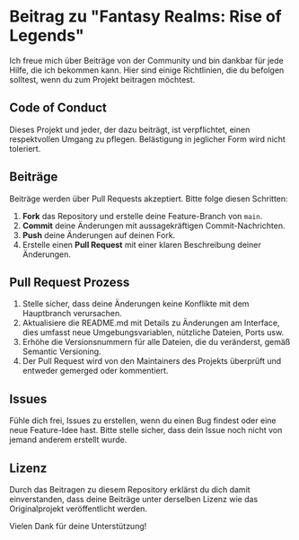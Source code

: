 # Beitrag zu "Fantasy Realms: Rise of Legends"

Ich freue mich über Beiträge von der Community und bin dankbar für jede Hilfe, die ich bekommen kann. Hier sind einige Richtlinien, die du befolgen solltest, wenn du zum Projekt beitragen möchtest.

## Code of Conduct

Dieses Projekt und jeder, der dazu beiträgt, ist verpflichtet, einen respektvollen Umgang zu pflegen. Belästigung in jeglicher Form wird nicht toleriert.

## Beiträge

Beiträge werden über Pull Requests akzeptiert. Bitte folge diesen Schritten:

1. **Fork** das Repository und erstelle deine Feature-Branch von `main`.
2. **Commit** deine Änderungen mit aussagekräftigen Commit-Nachrichten.
3. **Push** deine Änderungen auf deinen Fork.
4. Erstelle einen **Pull Request** mit einer klaren Beschreibung deiner Änderungen.

## Pull Request Prozess

1. Stelle sicher, dass deine Änderungen keine Konflikte mit dem Hauptbranch verursachen.
2. Aktualisiere die README.md mit Details zu Änderungen am Interface, dies umfasst neue Umgebungsvariablen, nützliche Dateien, Ports usw.
3. Erhöhe die Versionsnummern für alle Dateien, die du veränderst, gemäß Semantic Versioning.
4. Der Pull Request wird von den Maintainers des Projekts überprüft und entweder gemerged oder kommentiert.

## Issues

Fühle dich frei, Issues zu erstellen, wenn du einen Bug findest oder eine neue Feature-Idee hast. Bitte stelle sicher, dass dein Issue noch nicht von jemand anderem erstellt wurde.

## Lizenz

Durch das Beitragen zu diesem Repository erklärst du dich damit einverstanden, dass deine Beiträge unter derselben Lizenz wie das Originalprojekt veröffentlicht werden.

Vielen Dank für deine Unterstützung!

